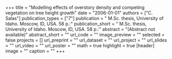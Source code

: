 +++
title = "Modelling effects of overstory density and competing vegetation on tree height growth"
date = "2006-01-01"
authors = ["C. Salas"]
publication_types = ["7"]
publication = " M.Sc. thesis, University of Idaho. Moscow, ID, USA. 58 p.:"
publication_short = " M.Sc. thesis, University of Idaho. Moscow, ID, USA. 58 p.:"
abstract = "(Abstract not available)"
abstract_short = ""
url_code = ""
image_preview = ""
selected = false
projects = []
url_preprint = ""
url_dataset = ""
url_project = ""
url_slides = ""
url_video = ""
url_poster = ""
math = true
highlight = true
[header]
image = ""
caption = ""
+++
